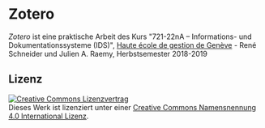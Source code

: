 # Zotero

_Zotero_ ist eine praktische Arbeit des Kurs "721-22nA – Informations- und Dokumentationssysteme \(IDS\)", [Haute école de gestion de Genève](http://campus.hesge.ch/id_bilingue/) - René Schneider und Julien A. Raemy, Herbstsemester 2018-2019

## Lizenz

<a rel="license" href="http://creativecommons.org/licenses/by/4.0/"><img alt="Creative Commons Lizenzvertrag" style="border-width:0" src="https://i.creativecommons.org/l/by/4.0/88x31.png" /></a><br />Dieses Werk ist lizenziert unter einer <a rel="license" href="http://creativecommons.org/licenses/by/4.0/">Creative Commons Namensnennung 4.0 International Lizenz</a>.
